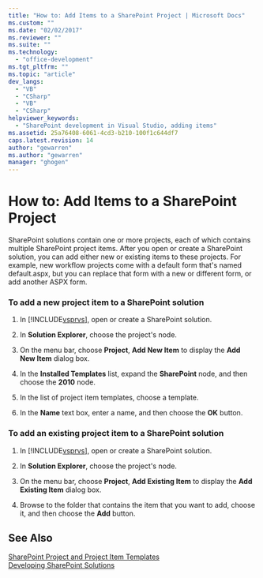 ```yaml
---
title: "How to: Add Items to a SharePoint Project | Microsoft Docs"
ms.custom: ""
ms.date: "02/02/2017"
ms.reviewer: ""
ms.suite: ""
ms.technology: 
  - "office-development"
ms.tgt_pltfrm: ""
ms.topic: "article"
dev_langs: 
  - "VB"
  - "CSharp"
  - "VB"
  - "CSharp"
helpviewer_keywords: 
  - "SharePoint development in Visual Studio, adding items"
ms.assetid: 25a76408-6061-4cd3-b210-100f1c644df7
caps.latest.revision: 14
author: "gewarren"
ms.author: "gewarren"
manager: "ghogen"
---
```

# How to: Add Items to a SharePoint Project
  SharePoint solutions contain one or more projects, each of which contains multiple SharePoint project items. After you open or create a SharePoint solution, you can add either new or existing items to these projects. For example, new workflow projects come with a default form that's named default.aspx, but you can replace that form with a new or different form, or add another ASPX form.  
  
### To add a new project item to a SharePoint solution  
  
1.  In [!INCLUDE[vsprvs](../sharepoint/includes/vsprvs-md.md)], open or create a SharePoint solution.  
  
2.  In **Solution Explorer**, choose the project's node.  
  
3.  On the menu bar, choose **Project**, **Add New Item** to display the **Add New Item** dialog box.  
  
4.  In the **Installed Templates** list, expand the **SharePoint** node, and then choose the **2010** node.  
  
5.  In the list of project item templates, choose a template.  
  
6.  In the **Name** text box, enter a name, and then choose the **OK** button.  
  
### To add an existing project item to a SharePoint solution  
  
1.  In [!INCLUDE[vsprvs](../sharepoint/includes/vsprvs-md.md)], open or create a SharePoint solution.  
  
2.  In **Solution Explorer**, choose the project's node.  
  
3.  On the menu bar, choose **Project**, **Add Existing Item** to display the **Add Existing Item** dialog box.  
  
4.  Browse to the folder that contains the item that you want to add, choose it, and then choose the **Add** button.  
  
## See Also  
 [SharePoint Project and Project Item Templates](../sharepoint/sharepoint-project-and-project-item-templates.md)   
 [Developing SharePoint Solutions](../sharepoint/developing-sharepoint-solutions.md)  
  
  